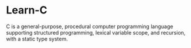 # Learn-C
C is a general-purpose, procedural computer programming language supporting structured programming, lexical variable scope, and recursion, with a static type system. 
